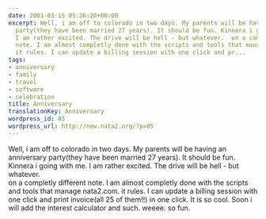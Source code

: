 ```yaml
---
date: 2001-03-15 05:26:20+00:00
excerpt: Well, i am off to colorado in two days. My parents will be having an anniversary
  party(they have been married 27 years). It should be fun. Kinnera i going with me.
  I am rather excited. The drive will be hell - but whatever.  on a completly different
  note. I am almost completly done with the scripts and tools that manage nata2.com.
  it rules. I can update a billing session with one click and pr...
tags:
- anniversary
- family
- travel
- software
- celebration
title: Anniversary
translationKey: Anniversary
wordpress_id: 85
wordpress_url: http://new.nata2.org/?p=85
---
```


Well, i am off to colorado in two days. My parents will be having an anniversary party(they have been married 27 years). It should be fun. Kinnera i going with me. I am rather excited. The drive will be hell - but whatever. <br> on a completly different note. I am almost completly done with the scripts and tools that manage nata2.com. it rules. I can update a billing session with one click and print invoice(all 25 of them!!) in one click. It is so cool. Soon i will add the interest calculator and such. weeee. so fun.